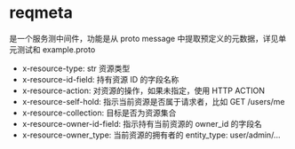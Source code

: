 # reqmeta

是一个服务测中间件，功能是从 proto message 中提取预定义的元数据，详见单元测试和 example.proto

- x-resource-type: str 资源类型
- x-resource-id-field: 持有资源 ID 的字段名称
- x-resource-action: 对资源的操作，如果未指定，使用 HTTP ACTION
- x-resource-self-hold: 指示当前资源是否属于请求者，比如 GET /users/me
- x-resource-collection: 目标是否为资源集合
- x-resource-owner-id-field: 指示持有当前资源的 owner_id 的字段名
- x-resource-owner_type: 当前资源的拥有者的 entity_type: user/admin/...
